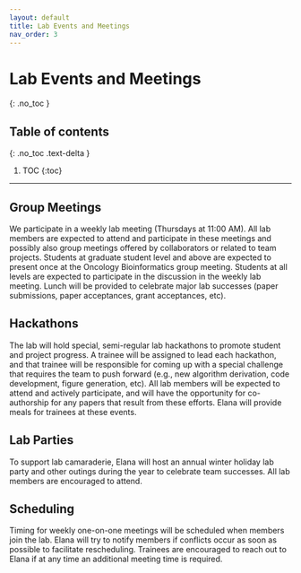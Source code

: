 ```yaml
---
layout: default
title: Lab Events and Meetings
nav_order: 3
---
```


# Lab Events and Meetings
{: .no_toc }

## Table of contents
{: .no_toc .text-delta }

1. TOC
{:toc}

---


## Group Meetings

We participate in a weekly lab meeting (Thursdays at 11:00 AM). All lab members are expected to attend and participate in these meetings and possibly also group meetings offered by collaborators or related to team projects. Students at graduate student level and above are expected to present once at the Oncology Bioinformatics group meeting. Students at all levels are expected to participate in the discussion in the weekly lab meeting. Lunch will be provided to celebrate major lab successes (paper submissions, paper acceptances, grant acceptances, etc).

## Hackathons

The lab will hold special, semi-regular lab hackathons to promote student and project progress. A trainee will be assigned to lead each hackathon, and that trainee will be responsible for coming up with a special challenge that requires the team to push forward (e.g., new algorithm derivation, code development, figure generation, etc). All lab members will be expected to attend and actively participate, and will have the opportunity for co-authorship for any papers that result from these efforts. Elana will provide meals for trainees at these events.

## Lab Parties

To support lab camaraderie, Elana will host an annual winter holiday lab party and other outings during the year to celebrate team successes. All lab members are encouraged to attend. 

## Scheduling

Timing for weekly one-on-one meetings will be scheduled when members join the lab. Elana will try to notify members if conflicts occur as soon as possible to facilitate rescheduling. Trainees are encouraged to reach out to Elana if at any time an additional meeting time is required.

<!-- just_the_docs:
  # Define which collections are used in just-the-docs
  collections:
    # Reference the "tests" collection
    tests:
      # Give the collection a name
      name: Tests
      # Exclude the collection from the navigation
      # Supports true or false (default)
      # nav_exclude: true
      # Fold the collection in the navigation
      # Supports true or false (default)
      # nav_fold: true  # note: this option is new in v0.4
      # Exclude the collection from the search
      # Supports true or false (default)
      # search_exclude: true -->
